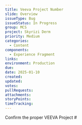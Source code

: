 ```yaml
---
title: Veeva Project Number
slide: Overview
issueType: Bug
issueStatus: In Progress
group: MCS
project: Skyrizi Derm
priority: Medium
categories:
  - Content
components:
  - Experience Fragment
links:
environment: Production
due:
date: 2025-01-10
created:
updated:
votes:
pullRequests:
attachments:
storyPoints:
timeTracking:
---
```


Confirm the proper VEEVA Project #
